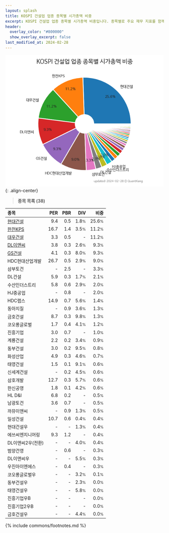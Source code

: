 ```yaml
---
layout: splash
title: KOSPI 건설업 업종 종목별 시가총액 비중
excerpt: KOSPI 건설업 업종 종목별 시가총액 비중입니다. 종목별로 주요 재무 지표를 함께 표시합니다.
header:
  overlay_color: "#800000"
  show_overlay_excerpt: false
last_modified_at: 2024-02-28
---
```



![KOSPI 건설업 업종 종목별 시가총액 비중](/stats/sector/images/kospi_업종_건설업_종목.png){: .align-center}


> **종목 목록 (38)**<a id="list"></a>

| **종목** | **PER** | **PBR** | **DIV** | **비중** |
| :------- | ------: | ------: | ------: | -------: |
| [현대건설](/000720/) | 9.4 | 0.5 | 1.8<small>%</small> | 25.6<small>%</small> |
| [한전KPS](/051600/) | 16.7 | 1.4 | 3.5<small>%</small> | 11.2<small>%</small> |
| [대우건설](/047040/) | 3.3 | 0.5 | - | 11.2<small>%</small> |
| [DL이앤씨](/375500/) | 3.8 | 0.3 | 2.6<small>%</small> | 9.3<small>%</small> |
| [GS건설](/006360/) | 4.1 | 0.3 | 8.0<small>%</small> | 9.3<small>%</small> |
| HDC현대산업개발 | 26.7 | 0.5 | 2.9<small>%</small> | 9.0<small>%</small> |
| 삼부토건 | - | 2.5 | - | 3.3<small>%</small> |
| DL건설 | 5.9 | 0.3 | 1.7<small>%</small> | 2.1<small>%</small> |
| 수산인더스트리 | 5.8 | 0.6 | 2.9<small>%</small> | 2.0<small>%</small> |
| HJ중공업 | - | 0.8 | - | 2.0<small>%</small> |
| HDC랩스 | 14.9 | 0.7 | 5.6<small>%</small> | 1.4<small>%</small> |
| 동아지질 | - | 0.9 | 3.6<small>%</small> | 1.3<small>%</small> |
| 금호건설 | 8.7 | 0.3 | 9.8<small>%</small> | 1.3<small>%</small> |
| 코오롱글로벌 | 1.7 | 0.4 | 4.1<small>%</small> | 1.2<small>%</small> |
| 진흥기업 | 3.0 | 0.7 | - | 1.0<small>%</small> |
| 계룡건설 | 2.2 | 0.2 | 3.4<small>%</small> | 0.9<small>%</small> |
| 동부건설 | 3.0 | 0.2 | 9.5<small>%</small> | 0.8<small>%</small> |
| 화성산업 | 4.9 | 0.3 | 4.6<small>%</small> | 0.7<small>%</small> |
| 태영건설 | 1.5 | 0.1 | 9.1<small>%</small> | 0.6<small>%</small> |
| 신세계건설 | - | 0.2 | 4.5<small>%</small> | 0.6<small>%</small> |
| 삼호개발 | 12.7 | 0.3 | 5.7<small>%</small> | 0.6<small>%</small> |
| 한신공영 | 1.8 | 0.1 | 4.2<small>%</small> | 0.6<small>%</small> |
| HL D&I | 6.8 | 0.2 | - | 0.5<small>%</small> |
| 남광토건 | 3.6 | 0.7 | - | 0.5<small>%</small> |
| 까뮤이앤씨 | - | 0.9 | 1.3<small>%</small> | 0.5<small>%</small> |
| 일성건설 | 10.7 | 0.6 | 0.4<small>%</small> | 0.4<small>%</small> |
| 현대건설우 | - | - | 1.3<small>%</small> | 0.4<small>%</small> |
| 에쓰씨엔지니어링 | 9.3 | 1.2 | - | 0.4<small>%</small> |
| DL이앤씨2우(전환) | - | - | 4.0<small>%</small> | 0.4<small>%</small> |
| 범양건영 | - | 0.6 | - | 0.3<small>%</small> |
| DL이앤씨우 | - | - | 5.5<small>%</small> | 0.3<small>%</small> |
| 우진아이엔에스 | - | 0.4 | - | 0.3<small>%</small> |
| 코오롱글로벌우 | - | - | 3.2<small>%</small> | 0.1<small>%</small> |
| 동부건설우 | - | - | 2.3<small>%</small> | 0.0<small>%</small> |
| 태영건설우 | - | - | 5.8<small>%</small> | 0.0<small>%</small> |
| 진흥기업우B | - | - | - | 0.0<small>%</small> |
| 진흥기업2우B | - | - | - | 0.0<small>%</small> |
| 금호건설우 | - | - | 4.4<small>%</small> | 0.0<small>%</small> |

{% include commons/footnotes.md %}